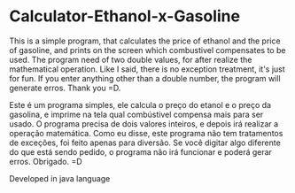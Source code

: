 # Calculator-Ethanol-x-Gasoline
This is a simple program, that calculates the price of ethanol and the price of gasoline, and prints on the screen which combustivel compensates to be used. The program need of two double values, for after realize the mathematical operation. Like I said, there is no exception treatment, it's just for fun. If you enter anything other than a double number, the program will generate erros. Thank you =D.  

Este é um programa simples, ele calcula o preço do etanol e o preço da gasolina, e imprime na tela qual combústivel compensa mais para ser usado. O programa precisa de dois valores inteiros, e depois irá realizar a operação matemática. Como eu disse, este programa não tem tratamentos de exceções, foi feito apenas para diversão. Se você digitar algo diferente do que está sendo pedido, o programa não irá funcionar e poderá gerar erros. Obrigado. =D

Developed in java language
